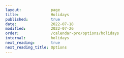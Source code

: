 ```yaml
---
layout:             page
title:              Holidays
published:          true
date:               2022-07-18
modified:           2022-07-26
order:              /calendar-pro/options/holidays
internal:           holidays
next_reading:       true
next_reading_title: Options
---
```


